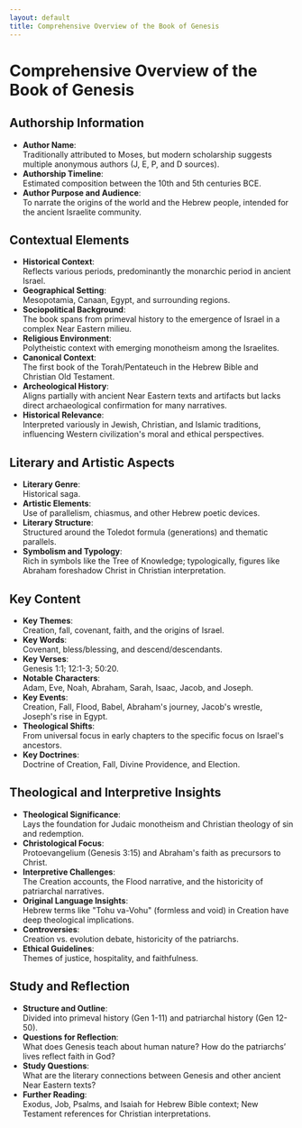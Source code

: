 ```yaml
---
layout: default
title: Comprehensive Overview of the Book of Genesis
---
```


# Comprehensive Overview of the Book of Genesis

## Authorship Information
- **Author Name**:  
  Traditionally attributed to Moses, but modern scholarship suggests multiple anonymous authors (J, E, P, and D sources).
- **Authorship Timeline**:  
  Estimated composition between the 10th and 5th centuries BCE.
- **Author Purpose and Audience**:  
  To narrate the origins of the world and the Hebrew people, intended for the ancient Israelite community.

## Contextual Elements
- **Historical Context**:  
  Reflects various periods, predominantly the monarchic period in ancient Israel.
- **Geographical Setting**:  
  Mesopotamia, Canaan, Egypt, and surrounding regions.
- **Sociopolitical Background**:  
  The book spans from primeval history to the emergence of Israel in a complex Near Eastern milieu.
- **Religious Environment**:  
  Polytheistic context with emerging monotheism among the Israelites.
- **Canonical Context**:  
  The first book of the Torah/Pentateuch in the Hebrew Bible and Christian Old Testament.
- **Archeological History**:  
  Aligns partially with ancient Near Eastern texts and artifacts but lacks direct archaeological confirmation for many narratives.
- **Historical Relevance**:  
  Interpreted variously in Jewish, Christian, and Islamic traditions, influencing Western civilization's moral and ethical perspectives.

## Literary and Artistic Aspects
- **Literary Genre**:  
 Historical saga.
- **Artistic Elements**:  
  Use of parallelism, chiasmus, and other Hebrew poetic devices.
- **Literary Structure**:  
  Structured around the Toledot formula (generations) and thematic parallels.
- **Symbolism and Typology**:  
  Rich in symbols like the Tree of Knowledge; typologically, figures like Abraham foreshadow Christ in Christian interpretation.

## Key Content
- **Key Themes**:  
  Creation, fall, covenant, faith, and the origins of Israel.
- **Key Words**:  
  Covenant, bless/blessing, and descend/descendants.
- **Key Verses**:  
  Genesis 1:1; 12:1-3; 50:20.
- **Notable Characters**:  
  Adam, Eve, Noah, Abraham, Sarah, Isaac, Jacob, and Joseph.
- **Key Events**:  
  Creation, Fall, Flood, Babel, Abraham's journey, Jacob's wrestle, Joseph's rise in Egypt.
- **Theological Shifts**:  
  From universal focus in early chapters to the specific focus on Israel's ancestors.
- **Key Doctrines**:  
  Doctrine of Creation, Fall, Divine Providence, and Election.

## Theological and Interpretive Insights
- **Theological Significance**:  
  Lays the foundation for Judaic monotheism and Christian theology of sin and redemption.
- **Christological Focus**:  
  Protoevangelium (Genesis 3:15) and Abraham's faith as precursors to Christ.
- **Interpretive Challenges**:  
  The Creation accounts, the Flood narrative, and the historicity of patriarchal narratives.
- **Original Language Insights**:  
  Hebrew terms like "Tohu va-Vohu" (formless and void) in Creation have deep theological implications.
- **Controversies**:  
  Creation vs. evolution debate, historicity of the patriarchs.
- **Ethical Guidelines**:  
  Themes of justice, hospitality, and faithfulness.

## Study and Reflection
- **Structure and Outline**:  
  Divided into primeval history (Gen 1-11) and patriarchal history (Gen 12-50).
- **Questions for Reflection**:  
  What does Genesis teach about human nature? How do the patriarchs’ lives reflect faith in God?
- **Study Questions**:  
  What are the literary connections between Genesis and other ancient Near Eastern texts?
- **Further Reading**:  
  Exodus, Job, Psalms, and Isaiah for Hebrew Bible context; New Testament references for Christian interpretations.

